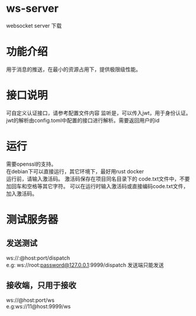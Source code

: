 # ws-server
websocket server 下载

# 功能介绍   
  用于消息的推送，在最小的资源占用下，提供极限级性能。
# 接口说明
  可自定义认证接口，请参考配置文件内容
  监听是，可以传入jwt，用于身份认证。   
  jwt的解析由config.toml中配置的接口进行解析。需要返回用户的id
  

# 运行   
  需要openssl的支持。   
  在debian下可以直接运行，其它环境下，最好用rust docker   
  运行前，请输入激活码。
  激活码保存在项目同名目录下的 code.txt文件中，不要加回车和空格等其它字符。
  可以在运行时输入激活码或直接编码code.txt文件，加入激活码。


# 测试服务器   
  ## 发送测试
  ws://<user>:<password>@host:port/dispatch   
  e.g: ws://root:password@127.0.0.1:9999/dispatch
  发送端只能发送
  ## 接收端，只用于接收
  ws://<id>@host:port/ws   
  e.g:ws://11@host:9999/ws
  

